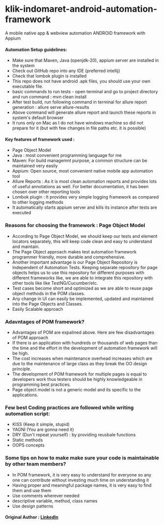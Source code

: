 # klik-indomaret-android-automation-framework
A mobile native app & webview automation ANDROID framework with Appium


#### Automation Setup guidelines:
 - Make sure that Maven, Java (openjdk-20), appium server are installed in the system 
 - Check out GitHub repo into any IDE (preferred intellij)
 - Check that lombok plugin is installed 
 - This repo does not have android .apk files, you should use your own executable file.
 - basic commands to run tests - open terminal and go to project directory and run command : mvn clean install
  - After test build, run following command in terminal for allure report generation : allure serve allure-results
  - Above command will generate allure report and launch these reports in system's default browser 
 - It runs only on Mac as I do not have windows machine so did not prepare for it (but with few changes in file paths etc. it is possible)

#### Key features of framework used  : 
-  Page Object Model 
 - Java : most convenient programming language for me
 - Maven: For build managemnt purpose, a common structure can be maintained very easily
 - Appium: Open source, most convenient native mobile app automation tool
 - Allure Reports : As it is most clean automation reports and provides lots of useful annotations as well. For better documentation, it has been chosen over other reporting tools
 - Lombok plugin : It provides very simple logging framework as compared to other logging methods
 - It automatically starts appium server and kills its instance after tests are executed
 



### Reasons for choosing the framework : Page Object Model
- According to Page Object Model, we should keep our tests and element locators separately, this will keep code clean and easy to understand and maintain.
- The Page Object approach makes test automation framework programmer friendly, more durable and comprehensive.
- Another important advantage is our Page Object Repository is Independent of Automation Tests. Keeping separate repository for page objects helps us to use this repository for different purposes with different frameworks like, we are able to integrate this repository with other tools like like TestNG/Cucumber/etc.
- Test cases become short and optimized as we are able to reuse page object methods in the POM classes.
- Any change in UI can easily be implemented, updated and maintained into the Page Objects and Classes.
- Easily Scalable approach

### Adavntages of POM framework?
- Advantages of POM are expalined above. Here are few disadvantages of POM approach
- If there is an application with hundreds or thousands of web pages than the time and the effort in the development of automation framework will be high.
- The cost increases when maintenance overhead increases which are due to the maintenance of large class as they break the OO design principle.
- The development of POM framework for multiple pages is equal to developers work thus testers should be highly knowledgeable in programming best practices.
- Page object model is not a generic model and its specific to the applications.


### Few best Coding practices are followed while writing automation script: 
- KISS (Keep it simple, stupid)
- YAGNI (You are gonna need it)
- DRY (Don't repeat yourself) : by providing reusbale functions 
- Static methods
- OOPS concepts

### Some tips on how to make make sure your code is maintainable by other team members?
- In POM framework, it is very easy to understand for everyone so any one can contribute without investing much time on understanding it
- Having proper and meaningful package names, it is very easy to find them and use them
- Use comments wherever needed
- descriptive variable, method, class names
- Use design patterns

 #### Original Author : [LinkedIn](https://www.linkedin.com/in/surendra-singh-db/)







 
